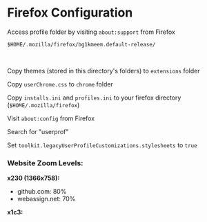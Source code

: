 # Firefox Configuration

Access profile folder by visiting `about:support` from Firefox

`$HOME/.mozilla/firefox/bg1kmeem.default-release/`

<br>

Copy themes (stored in this directory's folders) to `extensions` folder

Copy `userChrome.css` to `chrome` folder

Copy `installs.ini` and `profiles.ini` to your firefox directory (`$HOME/.mozilla/firefox`)

Visit `about:config` from Firefox

Search for "userprof"

Set `toolkit.legacyUserProfileCustomizations.stylesheets` to `true`

### Website Zoom Levels:

**x230 (1366x758):**

- github.com: 80%
- webassign.net: 70%

**x1c3:**

